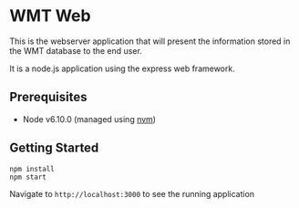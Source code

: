 # WMT Web
This is the webserver application that will present the information stored in
the WMT database to the end user.

It is a node.js application using the express web framework.

## Prerequisites
- Node v6.10.0 (managed using [nvm](https://github.com/creationix/nvm))

## Getting Started
```
npm install
npm start
```

Navigate to `http://localhost:3000` to see the running application
